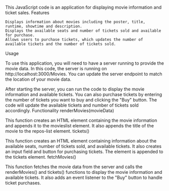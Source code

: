 This JavaScript code is an application for displaying movie information and ticket sales.
Features

    Displays information about movies including the poster, title, runtime, showtime and description.
    Displays the available seats and number of tickets sold and available for purchase.
    Allows users to purchase tickets, which updates the number of available tickets and the number of tickets sold.

Usage

To use this application, you will need to have a server running to provide the movie data. In this code, the server is running on http://localhost:3000/Movies. You can update the server endpoint to match the location of your movie data.

After starting the server, you can run the code to display the movie information and available tickets. You can also purchase tickets by entering the number of tickets you want to buy and clicking the "Buy" button. The code will update the available tickets and number of tickets sold accordingly.
Functionality
renderMovies(movieData)

This function creates an HTML element containing the movie information and appends it to the movieslist element. It also appends the title of the movie to the repos-list element.
tickets()

This function creates an HTML element containing information about the available seats, number of tickets sold, and available tickets. It also creates an input field and button for purchasing tickets. The element is appended to the tickets element.
fetchMovies()

This function fetches the movie data from the server and calls the renderMovies() and tickets() functions to display the movie information and available tickets. It also adds an event listener to the "Buy" button to handle ticket purchases.